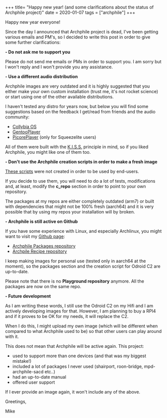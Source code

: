 +++
title= "Happy new year! (and some clarifications about the status of Archphile project)"
date = 2020-01-07
tags =  ["archphile"]
+++

Happy new year everyone!

Since the day I announced that Archphile project is dead, I've been getting various emails and PM's, so I decided to write this post in order to give some further clarifications:

**- Do not ask me to support you**

Please do not send me emails or PMs in order to support you. I am sorry but I won't reply and I won't provide you any assistance.


**- Use a different audio distribution**

Archphile images are very outdated and it is highly suggested that you either make your own custom installation (trust me, it's not rocket science) or start using one of the other available distributions.

I haven't tested any distro for years now, but below you will find some suggestions based on the feedback I get/read from friends and the audio community:

- [Collybia OS](https://collybia.com/collybia-os)
- [GentooPlayer](http://gentooplayer.com)
- [PicorePlayer](https://www.picoreplayer.org) (only for Squeezelite users)

All of them were built with the [K.I.S.S.](https://en.wikipedia.org/wiki/KISS_principle) principle in mind, so if you liked Archphile, you might like one of them too.

**- Don't use the Archphile creation scripts in order to make  a fresh image**

[These scripts](https://github.com/archphile/recipe/tree/master/scripts) were not created in order to be used by end-users.

If you decide to use them, you will need to do a lot of tests, modifications and, at least, modify the **c_repo** section in order to point to your own repository. 

The packages at my repos are either completely outdated (arm7)  or built with dependencies that might not be 100% fresh (aarch64) and it is very possible that by using my repos your installation will by broken.

**- Archphile is still active on Github**

If you have some experience with Linux, and especially Archlinux, you might want to visit my [Github page](https://github.com/archphile):


- [Archphile Packages repository](https://github.com/archphile/packages)
- [Archpile Recipe repository](https://github.com/archphile/recipe)


I keep making images for personal use (tested only in aarch64 at the moment), so the packages section and the creation script for Odroid C2 are up-to-date.

Please note that there is no **Playground repository** anymore. All the packages are now on the same repo.

**- Future development**

As I am writing these words, I still use the Odroid C2 on my Hifi and I am actively developing images for that. However, I am planning to buy a RPI4 and if it proves to be OK for my needs, it will replace the C2.

When I do this, I might upload my own image (which will be different when compared to what Archphile used to be) so that other users can play around with it.

This does not mean that Archphile will be active again. This project:

- used to support more than one devices (and that was my biggest mistake!)
- included a lot of packages I never used (shairport, roon-bridge, mpd-archphile-sacd etc..)
- had an up-to-date manual
- offered user support

If I ever provide an image again, it won't include any of the above.

Greetings,

Mike
